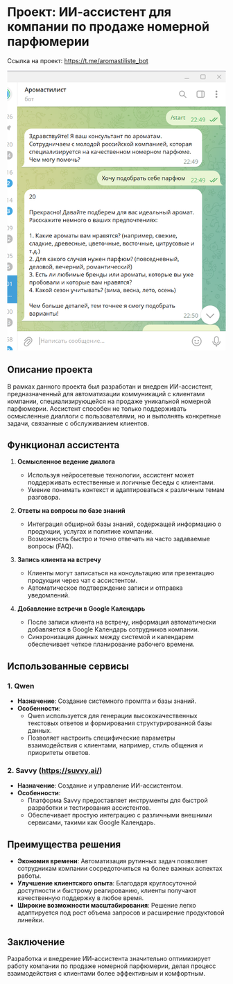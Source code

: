 # Проект: ИИ-ассистент для компании по продаже номерной парфюмерии

Ссылка на проект: https://t.me/aromastiliste_bot

![Иллюстрация к проекту](https://github.com/e-tyatte/aromastiliste/blob/main/Снимок%20экрана%202025-02-26%20232231.png)

## Описание проекта
В рамках данного проекта был разработан и внедрен ИИ-ассистент, предназначенный для автоматизации коммуникаций с клиентами компании, специализирующейся на продаже уникальной номерной парфюмерии. Ассистент способен не только поддерживать осмысленные диаллоги с пользователями, но и выполнять конкретные задачи, связанные с обслуживанием клиентов.

## Функционал ассистента

1. **Осмысленное ведение диалога**
   - Используя нейросетевые технологии, ассистент может поддерживать естественные и логичные беседы с клиентами.
   - Умение понимать контекст и адаптироваться к различным темам разговора.

2. **Ответы на вопросы по базе знаний**
   - Интеграция обширной базы знаний, содержащей информацию о продукции, услугах и политике компании.
   - Возможность быстро и точно отвечать на часто задаваемые вопросы (FAQ).

3. **Запись клиента на встречу**
   - Клиенты могут записаться на консультацию или презентацию продукции через чат с ассистентом.
   - Автоматическое подтверждение записи и отправка уведомлений.

4. **Добавление встречи в Google Календарь**
   - После записи клиента на встречу, информация автоматически добавляется в Google Календарь сотрудников компании.
   - Синхронизация данных между системой и календарем обеспечивает четкое планирование рабочего времени.

## Использованные сервисы

### 1. **Qwen**
   - **Назначение**: Создание системного промпта и базы знаний.
   - **Особенности**:
     - Qwen используется для генерации высококачественных текстовых ответов и формирования структурированной базы данных.
     - Позволяет настроить специфические параметры взаимодействия с клиентами, например, стиль общения и приоритеты ответов.

### 2. **Savvy (https://suvvy.ai/)**
   - **Назначение**: Создание и управление ИИ-ассистентом.
   - **Особенности**:
     - Платформа Savvy предоставляет инструменты для быстрой разработки и тестирования ассистентов.
     - Обеспечивает простую интеграцию с различными внешними сервисами, такими как Google Календарь.

## Преимущества решения

- **Экономия времени**: Автоматизация рутинных задач позволяет сотрудникам компании сосредоточиться на более важных аспектах работы.
- **Улучшение клиентского опыта**: Благодаря круглосуточной доступности и быстрому реагированию, клиенты получают качественную поддержку в любое время.
- **Широкие возможности масштабирования**: Решение легко адаптируется под рост объема запросов и расширение продуктовой линейки.

## Заключение
Разработка и внедрение ИИ-ассистента значительно оптимизирует работу компании по продаже номерной парфюмерии, делая процесс взаимодействия с клиентами более эффективным и комфортным.
